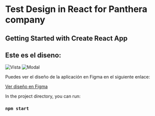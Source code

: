 
# Test Design in React for Panthera company

## Getting Started with Create React App

## Este es el diseno:
![Vista](https://github.com/Jose-Daniel-G/React-Panthera/blob/main/src/components/images/vista.png)
![Modal](https://github.com/Jose-Daniel-G/React-Panthera/blob/main/src/components/images/modal.png)

Puedes ver el diseño de la aplicación en Figma en el siguiente enlace:

[Ver diseño en Figma](https://www.figma.com/proto/MxC2QDRMpzRtl9pXOLqVSM/Klipclub-web-%7C-Panthera?node-id=5847-28914&t=93S48tJgZad6pSJL-0&scaling=min-zoom&content-scaling=fixed&page-id=5830%3A25267&starting-point-node-id=5847%3A28914&hide-ui=1)

In the project directory, you can run:
### `npm start`

